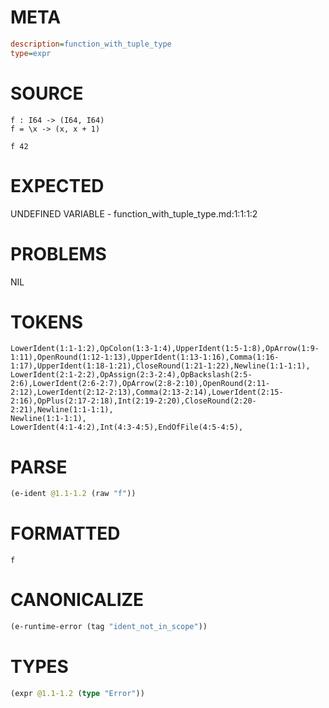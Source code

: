 # META
~~~ini
description=function_with_tuple_type
type=expr
~~~
# SOURCE
~~~roc
f : I64 -> (I64, I64)
f = \x -> (x, x + 1)

f 42
~~~
# EXPECTED
UNDEFINED VARIABLE - function_with_tuple_type.md:1:1:1:2
# PROBLEMS
NIL
# TOKENS
~~~zig
LowerIdent(1:1-1:2),OpColon(1:3-1:4),UpperIdent(1:5-1:8),OpArrow(1:9-1:11),OpenRound(1:12-1:13),UpperIdent(1:13-1:16),Comma(1:16-1:17),UpperIdent(1:18-1:21),CloseRound(1:21-1:22),Newline(1:1-1:1),
LowerIdent(2:1-2:2),OpAssign(2:3-2:4),OpBackslash(2:5-2:6),LowerIdent(2:6-2:7),OpArrow(2:8-2:10),OpenRound(2:11-2:12),LowerIdent(2:12-2:13),Comma(2:13-2:14),LowerIdent(2:15-2:16),OpPlus(2:17-2:18),Int(2:19-2:20),CloseRound(2:20-2:21),Newline(1:1-1:1),
Newline(1:1-1:1),
LowerIdent(4:1-4:2),Int(4:3-4:5),EndOfFile(4:5-4:5),
~~~
# PARSE
~~~clojure
(e-ident @1.1-1.2 (raw "f"))
~~~
# FORMATTED
~~~roc
f
~~~
# CANONICALIZE
~~~clojure
(e-runtime-error (tag "ident_not_in_scope"))
~~~
# TYPES
~~~clojure
(expr @1.1-1.2 (type "Error"))
~~~
